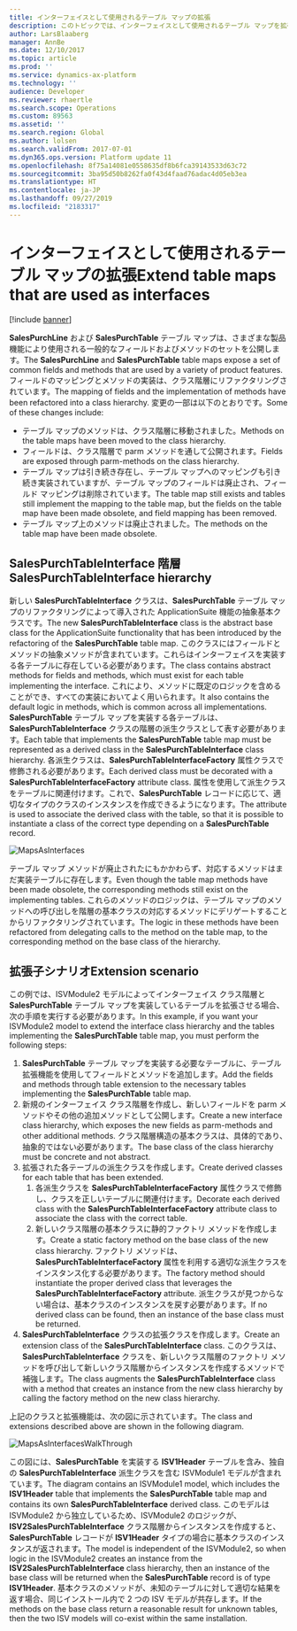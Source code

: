 ```yaml
---
title: インターフェイスとして使用されるテーブル マップの拡張
description: このトピックでは、インターフェイスとして使用されるテーブル マップを拡張する方法について説明します。
author: LarsBlaaberg
manager: AnnBe
ms.date: 12/10/2017
ms.topic: article
ms.prod: ''
ms.service: dynamics-ax-platform
ms.technology: ''
audience: Developer
ms.reviewer: rhaertle
ms.search.scope: Operations
ms.custom: 89563
ms.assetid: ''
ms.search.region: Global
ms.author: lolsen
ms.search.validFrom: 2017-07-01
ms.dyn365.ops.version: Platform update 11
ms.openlocfilehash: 8f75a14081e0558635df8b6fca39143533d63c72
ms.sourcegitcommit: 3ba95d50b8262fa0f43d4faad76adac4d05eb3ea
ms.translationtype: HT
ms.contentlocale: ja-JP
ms.lasthandoff: 09/27/2019
ms.locfileid: "2183317"
---
```

# <a name="extend-table-maps-that-are-used-as-interfaces"></a><span data-ttu-id="b9028-103">インターフェイスとして使用されるテーブル マップの拡張</span><span class="sxs-lookup"><span data-stu-id="b9028-103">Extend table maps that are used as interfaces</span></span>

[!include [banner](../includes/banner.md)]

<span data-ttu-id="b9028-104">**SalesPurchLine** および **SalesPurchTable** テーブル マップは、さまざまな製品機能により使用される一般的なフィールドおよびメソッドのセットを公開します。</span><span class="sxs-lookup"><span data-stu-id="b9028-104">The **SalesPurchLine** and **SalesPurchTable** table maps expose a set of common fields and methods that are used by a variety of product features.</span></span> <span data-ttu-id="b9028-105">フィールドのマッピングとメソッドの実装は、クラス階層にリファクタリングされています。</span><span class="sxs-lookup"><span data-stu-id="b9028-105">The mapping of fields and the implementation of methods have been refactored into a class hierarchy.</span></span> <span data-ttu-id="b9028-106">変更の一部は以下のとおりです。</span><span class="sxs-lookup"><span data-stu-id="b9028-106">Some of these changes include:</span></span>
- <span data-ttu-id="b9028-107">テーブル マップのメソッドは、クラス階層に移動されました。</span><span class="sxs-lookup"><span data-stu-id="b9028-107">Methods on the table maps have been moved to the class hierarchy.</span></span>
- <span data-ttu-id="b9028-108">フィールドは、クラス階層で parm メソッドを通して公開されます。</span><span class="sxs-lookup"><span data-stu-id="b9028-108">Fields are exposed through parm-methods on the class hierarchy.</span></span>
- <span data-ttu-id="b9028-109">テーブル マップは引き続き存在し、テーブル マップへのマッピングも引き続き実装されていますが、テーブル マップのフィールドは廃止され、フィールド マッピングは削除されています。</span><span class="sxs-lookup"><span data-stu-id="b9028-109">The table map still exists and tables still implement the mapping to the table map, but the fields on the table map have been made obsolete, and field mapping has been removed.</span></span>
- <span data-ttu-id="b9028-110">テーブル マップ上のメソッドは廃止されました。</span><span class="sxs-lookup"><span data-stu-id="b9028-110">The methods on the table map have been made obsolete.</span></span>

## <a name="salespurchtableinterface-hierarchy"></a><span data-ttu-id="b9028-111">SalesPurchTableInterface 階層</span><span class="sxs-lookup"><span data-stu-id="b9028-111">SalesPurchTableInterface hierarchy</span></span>

<span data-ttu-id="b9028-112">新しい **SalesPurchTableInterface** クラスは、**SalesPurchTable** テーブル マップのリファクタリングによって導入された ApplicationSuite 機能の抽象基本クラスです。</span><span class="sxs-lookup"><span data-stu-id="b9028-112">The new **SalesPurchTableInterface** class is the abstract base class for the ApplicationSuite functionality that has been introduced by the refactoring of the **SalesPurchTable** table map.</span></span> <span data-ttu-id="b9028-113">このクラスにはフィールドとメソッドの抽象メソッドが含まれています。これらはインターフェイスを実装する各テーブルに存在している必要があります。</span><span class="sxs-lookup"><span data-stu-id="b9028-113">The class contains abstract methods for fields and methods, which must exist for each table implementing the interface.</span></span> <span data-ttu-id="b9028-114">これにより、メソッドに既定のロジックを含めることができ、すべての実装においてよく用いられます。</span><span class="sxs-lookup"><span data-stu-id="b9028-114">It also contains the default logic in methods, which is common across all implementations.</span></span> <span data-ttu-id="b9028-115">**SalesPurchTable** テーブル マップを実装する各テーブルは、**SalesPurchTableInterface** クラスの階層の派生クラスとして表す必要があります。</span><span class="sxs-lookup"><span data-stu-id="b9028-115">Each table that implements the **SalesPurchTable** table map must be represented as a derived class in the **SalesPurchTableInterface** class hierarchy.</span></span> <span data-ttu-id="b9028-116">各派生クラスは、**SalesPurchTableInterfaceFactory** 属性クラスで修飾される必要があります。</span><span class="sxs-lookup"><span data-stu-id="b9028-116">Each derived class must be decorated with a **SalesPurchTableInterfaceFactory** attribute class.</span></span> <span data-ttu-id="b9028-117">属性を使用して派生クラスをテーブルに関連付けます。これで、**SalesPurchTable** レコードに応じて、適切なタイプのクラスのインスタンスを作成できるようになります。</span><span class="sxs-lookup"><span data-stu-id="b9028-117">The attribute is used to associate the derived class with the table, so that it is possible to instantiate a class of the correct type depending on a **SalesPurchTable** record.</span></span>

![MapsAsInterfaces](media/MapsAsInterfaces1.png)

<span data-ttu-id="b9028-119">テーブル マップ メソッドが廃止されたにもかかわらず、対応するメソッドはまだ実装テーブルに存在します。</span><span class="sxs-lookup"><span data-stu-id="b9028-119">Even though the table map methods have been made obsolete, the corresponding methods still exist on the implementing tables.</span></span> <span data-ttu-id="b9028-120">これらのメソッドのロジックは、テーブル マップのメソッドへの呼び出しを階層の基本クラスの対応するメソッドにデリゲートすることからリファクタリングされています。</span><span class="sxs-lookup"><span data-stu-id="b9028-120">The logic in these methods have been refactored from delegating calls to the method on the table map, to the corresponding method on the base class of the hierarchy.</span></span>

## <a name="extension-scenario"></a><span data-ttu-id="b9028-121">拡張子シナリオ</span><span class="sxs-lookup"><span data-stu-id="b9028-121">Extension scenario</span></span>

<span data-ttu-id="b9028-122">この例では、ISVModule2 モデルによってインターフェイス クラス階層と **SalesPurchTable** テーブル マップを実装しているテーブルを拡張させる場合、次の手順を実行する必要があります。</span><span class="sxs-lookup"><span data-stu-id="b9028-122">In this example, if you want your ISVModule2 model to extend the interface class hierarchy and the tables implementing the **SalesPurchTable** table map, you must perform the following steps:</span></span>
1. <span data-ttu-id="b9028-123">**SalesPurchTable** テーブル マップを実装する必要なテーブルに、テーブル拡張機能を使用してフィールドとメソッドを追加します。</span><span class="sxs-lookup"><span data-stu-id="b9028-123">Add the fields and methods through table extension to the necessary tables implementing the **SalesPurchTable** table map.</span></span>
2. <span data-ttu-id="b9028-124">新規のインターフェイス クラス階層を作成し、新しいフィールドを parm メソッドやその他の追加メソッドとして公開します。</span><span class="sxs-lookup"><span data-stu-id="b9028-124">Create a new interface class hierarchy, which exposes the new fields as parm-methods and other additional methods.</span></span> <span data-ttu-id="b9028-125">クラス階層構造の基本クラスは、具体的であり、抽象的ではない必要があります。</span><span class="sxs-lookup"><span data-stu-id="b9028-125">The base class of the class hierarchy must be concrete and not abstract.</span></span>
3. <span data-ttu-id="b9028-126">拡張された各テーブルの派生クラスを作成します。</span><span class="sxs-lookup"><span data-stu-id="b9028-126">Create derived classes for each table that has been extended.</span></span>
    1. <span data-ttu-id="b9028-127">各派生クラスを **SalesPurchTableInterfaceFactory** 属性クラスで修飾し、クラスを正しいテーブルに関連付けます。</span><span class="sxs-lookup"><span data-stu-id="b9028-127">Decorate each derived class with the **SalesPurchTableInterfaceFactory** attribute class to associate the class with the correct table.</span></span>
    2. <span data-ttu-id="b9028-128">新しいクラス階層の基本クラスに静的ファクトリ メソッドを作成します。</span><span class="sxs-lookup"><span data-stu-id="b9028-128">Create a static factory method on the base class of the new class hierarchy.</span></span> <span data-ttu-id="b9028-129">ファクトリ メソッドは、**SalesPurchTableInterfaceFactory** 属性を利用する適切な派生クラスをインスタンス化する必要があります。</span><span class="sxs-lookup"><span data-stu-id="b9028-129">The factory method should instantiate the proper derived class that leverages the **SalesPurchTableInterfaceFactory** attribute.</span></span> <span data-ttu-id="b9028-130">派生クラスが見つからない場合は、基本クラスのインスタンスを戻す必要があります。</span><span class="sxs-lookup"><span data-stu-id="b9028-130">If no derived class can be found, then an instance of the base class must be returned.</span></span>
4. <span data-ttu-id="b9028-131">**SalesPurchTableInterface** クラスの拡張クラスを作成します。</span><span class="sxs-lookup"><span data-stu-id="b9028-131">Create an extension class of the **SalesPurchTableInterface** class.</span></span> <span data-ttu-id="b9028-132">このクラスは、**SalesPurchTableInterface** クラスを、新しいクラス階層のファクトリ メソッドを呼び出して新しいクラス階層からインスタンスを作成するメソッドで補強します。</span><span class="sxs-lookup"><span data-stu-id="b9028-132">The class augments the **SalesPurchTableInterface** class with a method that creates an instance from the new class hierarchy by calling the factory method on the new class hierarchy.</span></span>
    
<span data-ttu-id="b9028-133">上記のクラスと拡張機能は、次の図に示されています。</span><span class="sxs-lookup"><span data-stu-id="b9028-133">The class and extensions described above are shown in the following diagram.</span></span>

![MapsAsInterfacesWalkThrough](media/MapsAsInterfaces2.png)

<span data-ttu-id="b9028-135">この図には、**SalesPurchTable** を実装する **ISV1Header** テーブルを含み、独自の **SalesPurchTableInterface** 派生クラスを含む ISVModule1 モデルが含まれています。</span><span class="sxs-lookup"><span data-stu-id="b9028-135">The diagram contains an ISVModule1 model, which includes the **ISV1Header** table that implements the **SalesPurchTable** table map and contains its own **SalesPurchTableInterface** derived class.</span></span> <span data-ttu-id="b9028-136">このモデルは ISVModule2 から独立しているため、ISVModule2 のロジックが、**ISV2SalesPurchTableInterface** クラス階層からインスタンスを作成すると、**SalesPurchTable** レコードが **ISV1Header** タイプの場合に基本クラスのインスタンスが返されます。</span><span class="sxs-lookup"><span data-stu-id="b9028-136">The model is independent of the ISVModule2, so when logic in the ISVModule2 creates an instance from the **ISV2SalesPurchTableInterface** class hierarchy, then an instance of the base class will be returned when the **SalesPurchTable** record is of type **ISV1Header**.</span></span> <span data-ttu-id="b9028-137">基本クラスのメソッドが、未知のテーブルに対して適切な結果を返す場合、同じインストール内で 2 つの ISV モデルが共存します。</span><span class="sxs-lookup"><span data-stu-id="b9028-137">If the methods on the base class return a reasonable result for unknown tables, then the two ISV models will co-exist within the same installation.</span></span>
